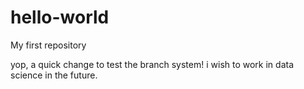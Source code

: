 # hello-world
My first repository

yop, a quick change to test the branch system!
i wish to work in data science in the future.
